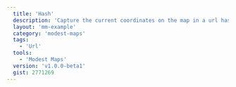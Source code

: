 ```yaml
---
  title: 'Hash'
  description: 'Capture the current coordinates on the map in a url hash.'
  layout: 'mm-example'
  category: 'modest-maps'
  tags:
    - 'Url'
  tools:
    - 'Modest Maps'
  version: 'v1.0.0-beta1'
  gist: 2771269
---
```

